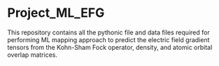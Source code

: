 # Project_ML_EFG

This repository contains all the pythonic file and data files required for performing ML mapping approach to predict the electric field gradient tensors from the Kohn-Sham Fock operator, density, and atomic orbital overlap matrices.

